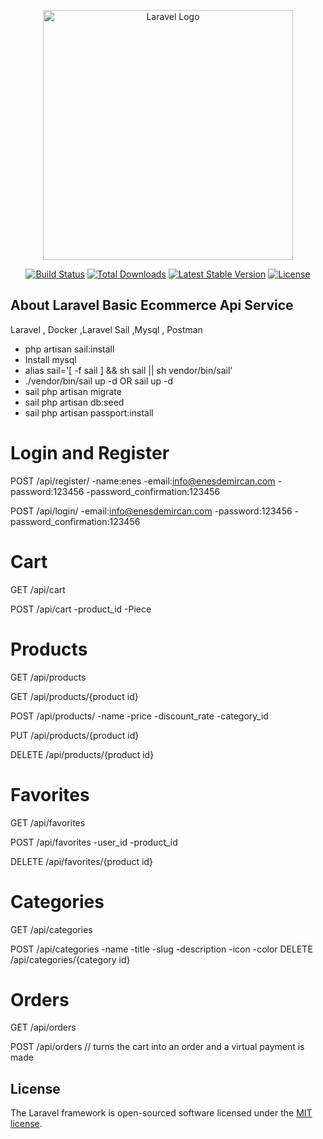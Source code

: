 <p align="center"><a href="https://laravel.com" target="_blank"><img src="https://raw.githubusercontent.com/laravel/art/master/logo-lockup/5%20SVG/2%20CMYK/1%20Full%20Color/laravel-logolockup-cmyk-red.svg" width="400" alt="Laravel Logo"></a></p>

<p align="center">
<a href="https://travis-ci.org/laravel/framework"><img src="https://travis-ci.org/laravel/framework.svg" alt="Build Status"></a>
<a href="https://packagist.org/packages/laravel/framework"><img src="https://img.shields.io/packagist/dt/laravel/framework" alt="Total Downloads"></a>
<a href="https://packagist.org/packages/laravel/framework"><img src="https://img.shields.io/packagist/v/laravel/framework" alt="Latest Stable Version"></a>
<a href="https://packagist.org/packages/laravel/framework"><img src="https://img.shields.io/packagist/l/laravel/framework" alt="License"></a>
</p>

## About Laravel Basic Ecommerce Api Service

Laravel , Docker ,Laravel Sail ,Mysql , Postman

 - php artisan sail:install
 - Install mysql
 - alias sail='[ -f sail ] && sh sail || sh vendor/bin/sail'
 - ./vendor/bin/sail up -d OR sail up -d
 - sail php artisan migrate
 - sail php artisan db:seed
 - sail php artisan passport:install


# Login and Register

POST /api/register/
    -name:enes
	-email:info@enesdemircan.com
	-password:123456
	-password_confirmation:123456


POST /api/login/
	-email:info@enesdemircan.com
	-password:123456
	-password_confirmation:123456


# Cart

GET /api/cart

POST /api/cart
	-product_id
	-Piece

# Products

GET  /api/products

GET   /api/products/{product id}

POST /api/products/
	-name
	-price
	-discount_rate
	-category_id

PUT /api/products/{product id}

DELETE /api/products/{product id}


# Favorites

GET /api/favorites

POST /api/favorites
	-user_id
	-product_id

DELETE /api/favorites/{product id}

# Categories

GET /api/categories

POST /api/categories
	-name
	-title
	-slug
	-description
	-icon
	-color
DELETE /api/categories/{category id}

# Orders

GET /api/orders

POST /api/orders // turns the cart into an order and a virtual payment is made

## License

The Laravel framework is open-sourced software licensed under the [MIT license](https://opensource.org/licenses/MIT).
